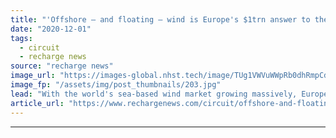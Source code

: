 ```yaml
---
title: "'Offshore – and floating – wind is Europe's $1trn answer to the question of climate action'"
date: "2020-12-01"
tags: 
  - circuit
  - recharge news
source: "recharge news"
image_url: "https://images-global.nhst.tech/image/TUg1VWVuWWpRb0dhRmpCd2xDdlhsalBYR3FtR1RXcjhZYzJYS1V3cExGTT0=/nhst/binary/5b634bed0131cb07d434d85b44484bca"
image_fp: "/assets/img/post_thumbnails/203.jpg"
lead: "With the world's sea-based wind market growing massively, Europe must stay one step ahead to keep its leadership – and meet net zero targets, writes Luis González-Pinto"
article_url: "https://www.rechargenews.com/circuit/offshore-and-floating-wind-is-europes-1trn-answer-to-the-question-of-climate-action/2-1-922458"
---
```


---
